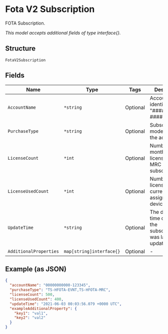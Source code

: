 
# Fota V2 Subscription

FOTA Subscription.

*This model accepts additional fields of type interface{}.*

## Structure

`FotaV2Subscription`

## Fields

| Name | Type | Tags | Description |
|  --- | --- | --- | --- |
| `AccountName` | `*string` | Optional | Account identifier in "##########-#####". |
| `PurchaseType` | `*string` | Optional | Subscription models used by the account. |
| `LicenseCount` | `*int` | Optional | Number of monthly licenses in an MRC subscription. |
| `LicenseUsedCount` | `*int` | Optional | Number of licenses currently assigned to devices. |
| `UpdateTime` | `*string` | Optional | The date and time of when the subscription was last updated. |
| `AdditionalProperties` | `map[string]interface{}` | Optional | - |

## Example (as JSON)

```json
{
  "accountName": "00000000000-123345",
  "purchaseType": "TS-HFOTA-EVNT,TS-HFOTA-MRC",
  "licenseCount": 500,
  "licenseUsedCount": 400,
  "updateTime": "2021-06-03 00:03:56.079 +0000 UTC",
  "exampleAdditionalProperty": {
    "key1": "val1",
    "key2": "val2"
  }
}
```

